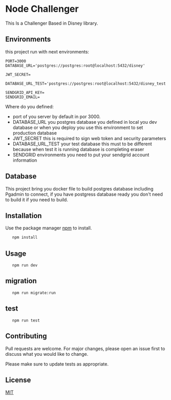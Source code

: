 # Node Challenger

This Is a Challenger Based in Disney library.

## Environments

this project run with next environments:
```
PORT=3000
DATABASE_URL='postgres://postgres:root@localhost:5432/disney'

JWT_SECRET=

DATABASE_URL_TEST='postgres://postgres:root@localhost:5432/disney_test'

SENDGRID_API_KEY=
SENDGRID_EMAIL= 
```

Where do you defined:
 - port of you server by default in por 3000.
- DATABASE_URL you postgres database you defined in local you dev database or when you deploy you use this environment to set production database
- JWT_SECRET this is required to sign web token and security parameters
- DATABASE_URL_TEST your test database this must to be different because when test it is running database is completing eraser 
- SENDGRID environments you need to put your sendgrid account information

## Database 

This project bring you docker file to build postgres database including Pgadmin to connect, if you have postgress database ready you don't need to build it if you need to build.

## Installation

Use the package manager [npm](https://www.npmjs.com/) to install.

```bash
   npm install
```

## Usage

```
   npm run dev
```
## migration

```
   npm run migrate:run
```
## test

```
   npm run test
```

## Contributing
Pull requests are welcome. For major changes, please open an issue first to discuss what you would like to change.

Please make sure to update tests as appropriate.

## License
[MIT](https://choosealicense.com/licenses/mit/)